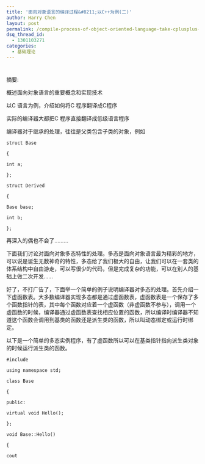 ```yaml
---
title: '面向对象语言的编译过程&#8211;以C++为例(二)'
author: Harry Chen
layout: post
permalink: /compile-process-of-object-oriented-language-take-cplusplus-as-an-example-2/
dsq_thread_id:
  - 1301103271
categories:
  - 基础理论
---
```

# 

摘要:

概述面向对象语言的重要概念和实现技术

以C 语言为例，介绍如何将C 程序翻译成C程序

实际的编译器大都把C 程序直接翻译成低级语言程序

编译器对于继承的处理，往往是父类包含子类的对象，例如


    struct Base

    {

    int a;

    };

    struct Derived

    {

    Base base;

    int b;

    };

再深入的偶也不会了………

下面我们讨论对面向对象多态特性的处理。多态是面向对象语言最为精彩的地方，可以说是诞生无数神奇的特性，多态给了我们极大的自由，让我们可以在一套类的体系结构中自由游走，可以写很少的代码，但是完成复杂的功能，可以在别人的基础上做二次开发……

好了，不打广告了，下面举一个简单的例子说明编译器对多态的处理。首先介绍一下虚函数表。大多数编译器实现多态都是通过虚函数表，虚函数表是一个保存了多个函数指针的表，其中每个函数对应着一个虚函数（非虚函数不参与），调用一个虚函数的时候，编译器通过虚函数表查找相应位置的函数，所以编译时编译器不知道这个函数会调用到基类的函数还是派生类的函数，所以叫动态绑定或运行时绑定。

以下是一个简单的多态实例程序，有了虚函数所以可以在基类指针指向派生类对象的时候运行派生类的函数。


    #include 

    using namespace std;

    class Base

    {

    public:

    virtual void Hello();

    };

    void Base::Hello()

    {

    cout